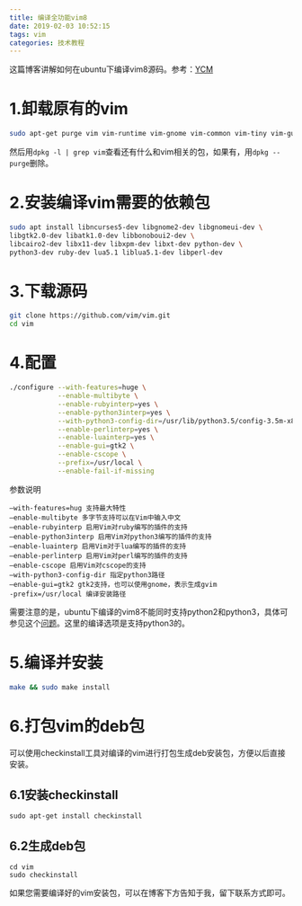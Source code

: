 ```yaml
---
title: 编译全功能vim8
date: 2019-02-03 10:52:15
tags: vim
categories: 技术教程
---
```


这篇博客讲解如何在ubuntu下编译vim8源码。参考：[YCM](https://github.com/Valloric/YouCompleteMe/wiki/Building-Vim-from-source)

# 1.卸载原有的vim

```bash
sudo apt-get purge vim vim-runtime vim-gnome vim-common vim-tiny vim-gui-common
```

然后用`dpkg -l | grep vim`查看还有什么和vim相关的包，如果有，用`dpkg --purge`删除。

# 2.安装编译vim需要的依赖包

```bash
sudo apt install libncurses5-dev libgnome2-dev libgnomeui-dev \
libgtk2.0-dev libatk1.0-dev libbonoboui2-dev \
libcairo2-dev libx11-dev libxpm-dev libxt-dev python-dev \
python3-dev ruby-dev lua5.1 liblua5.1-dev libperl-dev
```

# 3.下载源码

```bash
git clone https://github.com/vim/vim.git
cd vim
```

# 4.配置

```bash
./configure --with-features=huge \
            --enable-multibyte \
            --enable-rubyinterp=yes \
            --enable-python3interp=yes \
            --with-python3-config-dir=/usr/lib/python3.5/config-3.5m-x86_64-linux-gnu \
            --enable-perlinterp=yes \
            --enable-luainterp=yes \
            --enable-gui=gtk2 \
            --enable-cscope \
            --prefix=/usr/local \
            --enable-fail-if-missing
```

参数说明

```
–with-features=hug 支持最大特性 
–enable-multibyte 多字节支持可以在Vim中输入中文 
–enable-rubyinterp 启用Vim对ruby编写的插件的支持 
–enable-python3interp 启用Vim对python3编写的插件的支持 
–enable-luainterp 启用Vim对于lua编写的插件的支持 
–enable-perlinterp 启用Vim对perl编写的插件的支持 
–enable-cscope 启用Vim对cscope的支持 
–with-python3-config-dir 指定python3路径 
–enable-gui=gtk2 gtk2支持，也可以使用gnome，表示生成gvim 
-prefix=/usr/local 编译安装路径
```

需要注意的是，ubuntu下编译的vim8不能同时支持python2和python3，具体可参见这个[问题](https://stackoverflow.com/questions/23023783/vim-compiled-with-python-support-but-cant-see-sys-version)。这里的编译选项是支持python3的。

# 5.编译并安装

```bash
make && sudo make install
```

# 6.打包vim的deb包

可以使用checkinstall工具对编译的vim进行打包生成deb安装包，方便以后直接安装。

## 6.1安装checkinstall

```
sudo apt-get install checkinstall
```

## 6.2生成deb包

```
cd vim
sudo checkinstall
```

如果您需要编译好的vim安装包，可以在博客下方告知于我，留下联系方式即可。